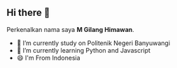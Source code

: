 ## Hi there 👋
 Perkenalkan nama saya **M Gilang Himawan**.<br>

- 🔭 I’m currently study on Politenik Negeri Banyuwangi
- 🌱 I’m currently learning Python and Javascript
- 😄 I'm From Indonesia
